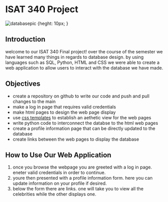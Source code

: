 # ISAT 340 Project

![databasepic](https://github.com/BRiggey/FlaskApp/assets/152221125/4303e33b-65ff-4c38-889e-baf3d3c61184) {heght: 10px; }


## Introduction

welcome to our ISAT 340 Final project! over the course of the semester we have learned many things in regards to database design. 
by using languages such as SQL, Python, HTML and CSS we were able to create a web application to allow users to interact with 
the database we have made. 

## Objectives
* create a repository on github to write our code and push and pull changes to the main
* make a log in page that requires valid credentials
* make html pages to design the web page display
* use [css templates](https://freefrontend.com/css-login-forms/#google_vignette) to establish an aethetic view for the web pages
* write python code to interconnect the databse to the html web pages
* create a profile information page that can be directly updated to the database
* create links between the web pages to display the database

## How to Use Our Web Application
1. once you browse the webpage you are greeted with a log in page. eneter valid credentials in order to continue.
2. youre then presented with a profile information form. here you can update information on your profile if desired.
3. below the form there are links. one will take you to view all the celebrities while the other displays one.

